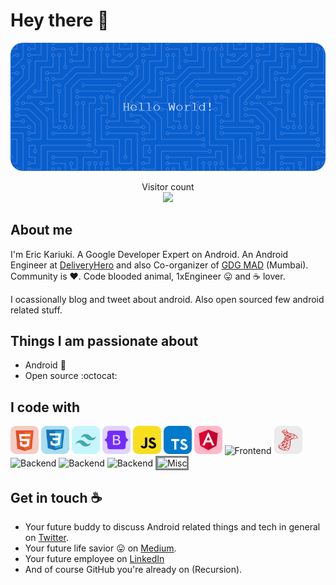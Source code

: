 # Hey there :wave:

<img src="https://raw.githubusercontent.com/KariukiEric/KariukiEric/master/resources/banner.png" alt="Hello world">

<p align="center"> 
  Visitor count<br>
  <img src="https://profile-counter.glitch.me/KariukiEric/count.svg" />
</p>

## About me

I'm Eric Kariuki. A Google Developer Expert on Android. An Android Engineer at [DeliveryHero](https://www.deliveryhero.com/) and also Co-organizer of [GDG MAD](https://gdgmad.com/) (Mumbai). Community is :heart:. Code blooded animal, 1xEngineer :stuck_out_tongue: and :coffee: lover. 

I ocassionally blog and tweet about android. Also open sourced few android related stuff.  


## Things I am passionate about

- Android :robot:
- Open source :octocat:

## I code with

<img width="auto" height="45" src="https://raw.githubusercontent.com/KariukiEric/KariukiEric/master/resources/icons/html.svg" alt="html"/>
<img width="auto" height="45" src="https://raw.githubusercontent.com/KariukiEric/KariukiEric/master/resources/icons/css.svg" alt="css"/>
<img width="auto" height="45" src="https://raw.githubusercontent.com/KariukiEric/KariukiEric/master/resources/icons/tailwind.svg" alt="tailwind"/>
<img width="auto" height="45" src="https://raw.githubusercontent.com/KariukiEric/KariukiEric/master/resources/icons/bootstrap.svg" alt="bootsrap"/>
<img width="auto" height="45" src="https://raw.githubusercontent.com/KariukiEric/KariukiEric/master/resources/icons/javascript.svg" alt="javascript"/>
<img width="auto" height="45" src="https://raw.githubusercontent.com/KariukiEric/KariukiEric/master/resources/icons/typescript.svg" alt="typescript"/>
<img width="auto" height="45" src="https://raw.githubusercontent.com/KariukiEric/KariukiEric/master/resources/icons/angular.svg" alt="angular"/>


<img width="auto" height="25" src="https://raw.githubusercontent.com/KariukiEric/KariukiEric/master/resources/icons?i=html,css,tailwind,bootstrap,javascript,typescript,angular" alt="Frontend"/>


<img width="auto" height="45" src="https://raw.githubusercontent.com/KariukiEric/KariukiEric/master/resources/icons/sqlserver.svg" alt="Server"/>





<img width="auto" height="25" src="https://skillicons.dev/icons?i=cs,dotnet,visualstudio,azure" alt="Backend"/>

<img width="auto" height="25" src="https://skillicons.dev/icons?i=py,go" alt="Backend"/>

<img width="auto" height="25" src="https://skillicons.dev/icons?i=linux,docker,postgres,mysql" alt="Backend" />

<img width="auto" height="25" style="border: 3px solid gray;" src="https://skillicons.dev/icons?i=postman,figma" alt="Misc" />



## Get in touch :coffee:

- Your future buddy to discuss Android related things and tech in general on [Twitter](https://twitter.com/KariukiEric).
- Your future life savior :stuck_out_tongue: on [Medium](https://medium.com/@KariukiEric).
- Your future employee on [LinkedIn](https://www.linkedin.com/ke/KariukiEric)
- And of course GitHub you're already on (Recursion).


<!--
**sagar-viradiya/sagar-viradiya** is a ✨ _special_ ✨ repository because its `README.md` (this file) appears on your GitHub profile.

Here are some ideas to get you started:

- 🔭 I’m currently working on ...
- 🌱 I’m currently learning ...
- 👯 I’m looking to collaborate on ...
- 🤔 I’m looking for help with ...
- 💬 Ask me about ...
- 📫 How to reach me: ...
- 😄 Pronouns: ...
- ⚡ Fun fact: ...
-->
